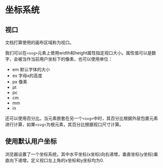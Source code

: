 # 坐标系统

## 视口

文档打算使用的画布区域称为视口。

我们可以在```<svg>```元素上使用width和height属性指定视口大小。属性值可以是数字，会被当作当前用户坐标下的像素，也可以使用单位：

* em 默认字体的大小
* ex 字母x的高度
* px 像素
* pt
* pc
* cm
* mm
* in

还可以使用百分比。当元素嵌套在另一个```<svg>```中时，其百分比根据外层包裹元素进行计算，如果```<svg>```为根元素，其百分比根据视口尺寸计算。

## 使用默认用户坐标

浏览器设置了一个坐标系统，其中水平坐标(x坐标)向右递增，垂直坐标(y坐标)垂直向下递增。定义视口左上角的x坐标和y坐标均为0.
